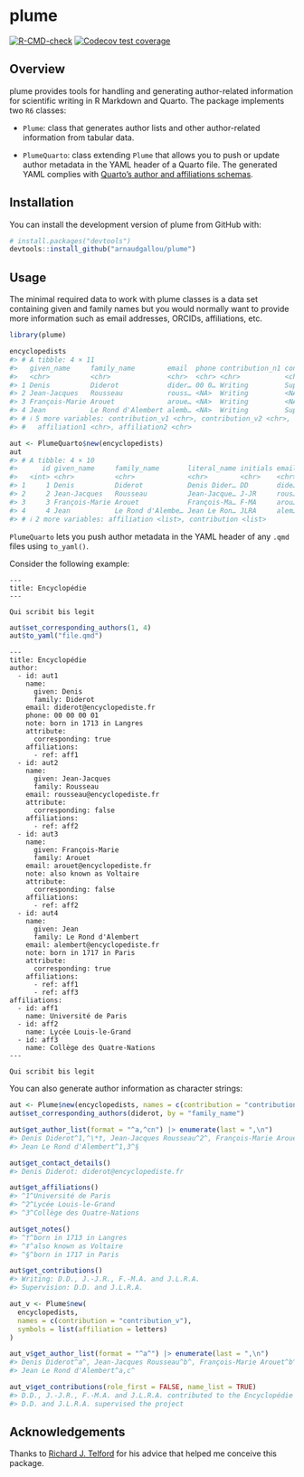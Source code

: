 
<!-- README.md is generated from README.Rmd. Please edit that file -->

# plume

<!-- badges: start -->

[![R-CMD-check](https://github.com/arnaudgallou/plume/actions/workflows/R-CMD-check.yaml/badge.svg)](https://github.com/arnaudgallou/plume/actions/workflows/R-CMD-check.yaml)
[![Codecov test
coverage](https://codecov.io/gh/arnaudgallou/plume/branch/main/graph/badge.svg)](https://app.codecov.io/gh/arnaudgallou/plume?branch=main)
<!-- badges: end -->

## Overview

plume provides tools for handling and generating author-related
information for scientific writing in R Markdown and Quarto. The package
implements two `R6` classes:

- `Plume`: class that generates author lists and other author-related
  information from tabular data.

- `PlumeQuarto`: class extending `Plume` that allows you to push or
  update author metadata in the YAML header of a Quarto file. The
  generated YAML complies with [Quarto’s author and affiliations
  schemas](https://quarto.org/docs/journals/authors.html).

## Installation

You can install the development version of plume from GitHub with:

``` r
# install.packages("devtools")
devtools::install_github("arnaudgallou/plume")
```

## Usage

The minimal required data to work with plume classes is a data set
containing given and family names but you would normally want to provide
more information such as email addresses, ORCIDs, affiliations, etc.

``` r
library(plume)

encyclopedists
#> # A tibble: 4 × 11
#>   given_name     family_name        email  phone contribution_n1 contribution_n2
#>   <chr>          <chr>              <chr>  <chr> <chr>           <chr>          
#> 1 Denis          Diderot            dider… 00 0… Writing         Supervision    
#> 2 Jean-Jacques   Rousseau           rouss… <NA>  Writing         <NA>           
#> 3 François-Marie Arouet             aroue… <NA>  Writing         <NA>           
#> 4 Jean           Le Rond d'Alembert alemb… <NA>  Writing         Supervision    
#> # ℹ 5 more variables: contribution_v1 <chr>, contribution_v2 <chr>, note <chr>,
#> #   affiliation1 <chr>, affiliation2 <chr>

aut <- PlumeQuarto$new(encyclopedists)
aut
#> # A tibble: 4 × 10
#>      id given_name     family_name       literal_name initials email phone note 
#>   <int> <chr>          <chr>             <chr>        <chr>    <chr> <chr> <chr>
#> 1     1 Denis          Diderot           Denis Dider… DD       dide… 00 0… born…
#> 2     2 Jean-Jacques   Rousseau          Jean-Jacque… J-JR     rous… <NA>  <NA> 
#> 3     3 François-Marie Arouet            François-Ma… F-MA     arou… <NA>  also…
#> 4     4 Jean           Le Rond d'Alembe… Jean Le Ron… JLRA     alem… <NA>  born…
#> # ℹ 2 more variables: affiliation <list>, contribution <list>
```

`PlumeQuarto` lets you push author metadata in the YAML header of any
`.qmd` files using `to_yaml()`.

Consider the following example:

    ---
    title: Encyclopédie
    ---

    Qui scribit bis legit

``` r
aut$set_corresponding_authors(1, 4)
aut$to_yaml("file.qmd")
```

    ---
    title: Encyclopédie
    author:
      - id: aut1
        name:
          given: Denis
          family: Diderot
        email: diderot@encyclopediste.fr
        phone: 00 00 00 01
        note: born in 1713 in Langres
        attribute:
          corresponding: true
        affiliations:
          - ref: aff1
      - id: aut2
        name:
          given: Jean-Jacques
          family: Rousseau
        email: rousseau@encyclopediste.fr
        attribute:
          corresponding: false
        affiliations:
          - ref: aff2
      - id: aut3
        name:
          given: François-Marie
          family: Arouet
        email: arouet@encyclopediste.fr
        note: also known as Voltaire
        attribute:
          corresponding: false
        affiliations:
          - ref: aff2
      - id: aut4
        name:
          given: Jean
          family: Le Rond d'Alembert
        email: alembert@encyclopediste.fr
        note: born in 1717 in Paris
        attribute:
          corresponding: true
        affiliations:
          - ref: aff1
          - ref: aff3
    affiliations:
      - id: aff1
        name: Université de Paris
      - id: aff2
        name: Lycée Louis-le-Grand
      - id: aff3
        name: Collège des Quatre-Nations
    ---

    Qui scribit bis legit

You can also generate author information as character strings:

``` r
aut <- Plume$new(encyclopedists, names = c(contribution = "contribution_n"))
aut$set_corresponding_authors(diderot, by = "family_name")

aut$get_author_list(format = "^a,^cn") |> enumerate(last = ",\n")
#> Denis Diderot^1,^\*†, Jean-Jacques Rousseau^2^, François-Marie Arouet^2^‡,
#> Jean Le Rond d'Alembert^1,3^§

aut$get_contact_details()
#> Denis Diderot: diderot@encyclopediste.fr

aut$get_affiliations()
#> ^1^Université de Paris
#> ^2^Lycée Louis-le-Grand
#> ^3^Collège des Quatre-Nations

aut$get_notes()
#> ^†^born in 1713 in Langres
#> ^‡^also known as Voltaire
#> ^§^born in 1717 in Paris

aut$get_contributions()
#> Writing: D.D., J.-J.R., F.-M.A. and J.L.R.A.
#> Supervision: D.D. and J.L.R.A.

aut_v <- Plume$new(
  encyclopedists,
  names = c(contribution = "contribution_v"),
  symbols = list(affiliation = letters)
)

aut_v$get_author_list(format = "^a^") |> enumerate(last = ",\n")
#> Denis Diderot^a^, Jean-Jacques Rousseau^b^, François-Marie Arouet^b^,
#> Jean Le Rond d'Alembert^a,c^

aut_v$get_contributions(role_first = FALSE, name_list = TRUE)
#> D.D., J.-J.R., F.-M.A. and J.L.R.A. contributed to the Encyclopédie
#> D.D. and J.L.R.A. supervised the project
```

## Acknowledgements

Thanks to [Richard J. Telford](https://github.com/richardjtelford) for
his advice that helped me conceive this package.
